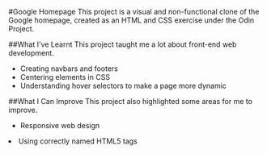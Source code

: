 #Google Homepage
This project is a visual and non-functional clone of the Google homepage, created as an HTML and CSS exercise under the Odin Project.

##What I've Learnt
This project taught me a lot about front-end web development.
<ul>
  <li>Creating navbars and footers</li>
  <li>Centering elements in CSS</li>
  <li>Understanding hover selectors to make a page more dynamic</li>
</ul>

##What I Can Improve
This project also highlighted some areas for me to improve.
<ul>
  <li>Responsive web design</ul>
  <li>Using correctly named HTML5 tags</ul>
</ul>

